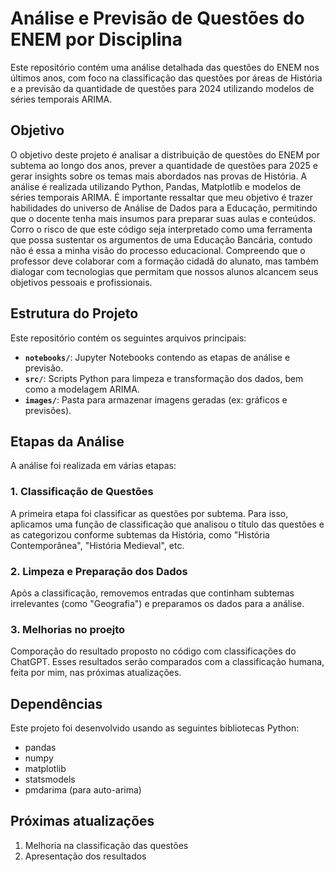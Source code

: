 # Análise e Previsão de Questões do ENEM por Disciplina

Este repositório contém uma análise detalhada das questões do ENEM nos últimos anos, com foco na classificação das questões por áreas de História e a previsão da quantidade de questões para 2024 utilizando modelos de séries temporais ARIMA.


## Objetivo

O objetivo deste projeto é analisar a distribuição de questões do ENEM por subtema ao longo dos anos, prever a quantidade de questões para 2025 e gerar insights sobre os temas mais abordados nas provas de História. A análise é realizada utilizando Python, Pandas, Matplotlib e modelos de séries temporais ARIMA.
É importante ressaltar que meu objetivo é trazer habilidades do universo de Análise de Dados para a Educação, permitindo que o docente tenha mais insumos para preparar suas aulas e conteúdos. Corro o risco de que este código seja interpretado como uma ferramenta que possa sustentar os argumentos de uma Educação Bancária, contudo não é essa a minha visão do processo educacional. Compreendo que o professor deve colaborar com a formação cidadã do alunato, mas também dialogar com tecnologias que permitam que nossos alunos alcancem seus objetivos pessoais e profissionais.

## Estrutura do Projeto

Este repositório contém os seguintes arquivos principais:

- **`notebooks/`**: Jupyter Notebooks contendo as etapas de análise e previsão.
- **`src/`**: Scripts Python para limpeza e transformação dos dados, bem como a modelagem ARIMA.
- **`images/`**: Pasta para armazenar imagens geradas (ex: gráficos e previsões).

## Etapas da Análise

A análise foi realizada em várias etapas:

### 1. **Classificação de Questões**
A primeira etapa foi classificar as questões por subtema. Para isso, aplicamos uma função de classificação que analisou o título das questões e as categorizou conforme subtemas da História, como "História Contemporânea", "História Medieval", etc.

### 2. **Limpeza e Preparação dos Dados**
Após a classificação, removemos entradas que continham subtemas irrelevantes (como "Geografia") e preparamos os dados para a análise.

### 3. **Melhorias no proejto**
Comporação do resultado proposto no código com classificações do ChatGPT. Esses resultados serão comparados com a classificação humana, feita por mim, nas próximas atualizações.

## Dependências

Este projeto foi desenvolvido usando as seguintes bibliotecas Python:

- pandas
- numpy
- matplotlib
- statsmodels
- pmdarima (para auto-arima)

## Próximas atualizações
1. Melhoria na classificação das questões
2. Apresentação dos resultados

